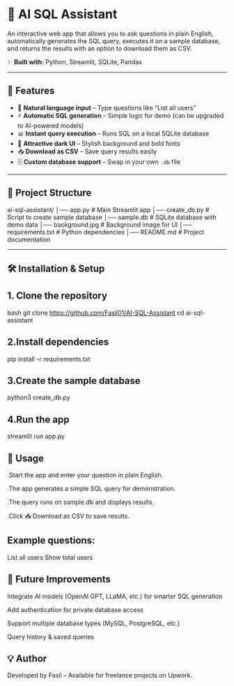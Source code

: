 # 🧠 AI SQL Assistant

An interactive web app that allows you to ask questions in plain English, automatically generates the SQL query, executes it on a sample database, and returns the results with an option to download them as CSV.

✨ **Built with:** Python, Streamlit, SQLite, Pandas

---

## 🚀 Features

- 💬 **Natural language input** – Type questions like “List all users”  
- ⚡ **Automatic SQL generation** – Simple logic for demo (can be upgraded to AI-powered models)  
- 📊 **Instant query execution** – Runs SQL on a local SQLite database  
- 🎨 **Attractive dark UI** – Stylish background and bold fonts  
- 📥 **Download as CSV** – Save query results easily  
- 🗄 **Custom database support** – Swap in your own `.db` file

---

## 📂 Project Structure
ai-sql-assistant/
│── app.py # Main Streamlit app
│── create_db.py # Script to create sample database
│── sample.db # SQLite database with demo data
│── background.jpg # Background image for UI
│── requirements.txt # Python dependencies
│── README.md # Project documentation


---

## 🛠 Installation & Setup

## 1. **Clone the repository**
bash
git clone https://github.com/Fasil01/AI-SQL-Assistant
cd ai-sql-assistant

## 2.Install dependencies
pip install -r requirements.txt

## 3.Create the sample database
python3 create_db.py

## 4.Run the app
streamlit run app.py

## 🎯 Usage
.Start the app and enter your question in plain English.

.The app generates a simple SQL query for demonstration.

.The query runs on sample.db and displays results.

.Click 📥 Download as CSV to save results.

## Example questions:

List all users
Show total users

## 🧩 Future Improvements
Integrate AI models (OpenAI GPT, LLaMA, etc.) for smarter SQL generation

Add authentication for private database access

Support multiple database types (MySQL, PostgreSQL, etc.)

Query history & saved queries

## 💡 Author
Developed by Fasil – Available for freelance projects on Upwork.
